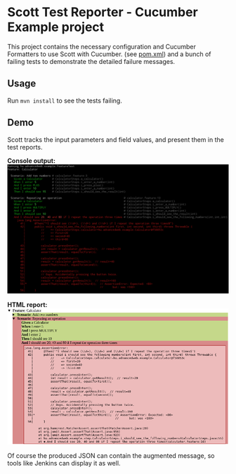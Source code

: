 Scott Test Reporter - Cucumber Example project
==============================================

This project contains the necessary configuration and Cucumber Formatters
to use Scott with Cucumber. (see [pom.xml](https://github.com/dodie/scott/blob/master/scott-example/pom.xml))
and a bunch of failing tests to demonstrate the detailed failure messages.


Usage
-----
Run ``` mvn install ``` to see the tests failing.


Demo
----
Scott tracks the input parameters and field values, and present them in the test reports.

**Console output:**
![Console](https://github.com/dodie/scott-showcase/blob/master/cucumber_console.png "Console")

**HTML report:**
![HTML](https://github.com/dodie/scott-showcase/blob/master/cucumber_html.png "HTML")

Of course the produced JSON can contain the augmented message, so tools like Jenkins can display it as well.
